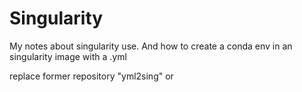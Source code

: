 # Singularity
My notes about singularity use.
And how to create a conda env in an singularity image with a .yml

replace former repository "yml2sing" or
